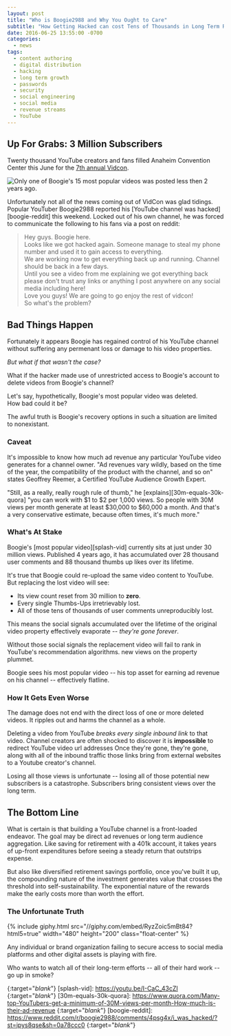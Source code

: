 ```yaml
---
layout: post
title: "Who is Boogie2988 and Why You Ought to Care"
subtitle: "How Getting Hacked can cost Tens of Thousands in Long Term Revenue"
date: 2016-06-25 13:55:00 -0700
categories:
  - news
tags:
  - content authoring
  - digital distribution
  - hacking
  - long term growth
  - passwords
  - security
  - social engineering
  - social media
  - revenue streams
  - YouTube
---
```


## Up For Grabs: 3 Million Subscribers

 Twenty thousand YouTube creators and fans filled Anaheim Convention Center this June for the [7th annual Vidcon][vidcon-wiki].  

![Only one of Boogie's 15 most popular videos was posted less then 2 years ago.][boogie-vids-image]

 Unfortunately not all of the news coming out of VidCon was glad tidings. 
Popular YouTuber Boogie2988 reported his [YouTube channel was hacked][boogie-reddit] this weekend. 
Locked out of his own channel, he was forced to communicate the following to his fans via a post on reddit:  

> Hey guys. Boogie here.  
Looks like we got hacked again. Someone manage to steal my phone number and used it to gain access to everything.  
We are working now to get everything back up and running. Channel should be back in a few days.  
Until you see a video from me explaining we got everything back please don't trust any links or anything I post anywhere on any social media including here!  
Love you guys! We are going to go enjoy the rest of vidcon!  
So what's the problem?  

## Bad Things Happen

Fortunately it appears Boogie has regained control of his YouTube channel without suffering any permenant loss or damage to his video properties.  

_But what if that wasn't the case?_  

 What if the hacker made use of unrestricted access to Boogie's account to delete videos from Boogie's channel?  

 Let's say, hypothetically, Boogie's most popular video was deleted.  
 How bad could it be?  

 The awful truth is Boogie's recovery options in such a situation are limited to nonexistant.  

### Caveat

It's impossible to know how much ad revenue any particular YouTube video generates for a channel owner. "Ad revenues vary wildly, based on the time of the year, the compatibility of the product with the channel, and so on" states Geoffrey Reemer, a Certified YouTube Audience Growth Expert.  

"Still, as a really, really rough rule of thumb," he [explains][30m-equals-30k-quora] "you can work with $1 to $2 per 1,000 views. So people with 30M views per month generate at least $30,000 to $60,000 a month. And that's a very conservative estimate, because often times, it's much more."  

### What's At Stake

 Boogie's [most popular video][splash-vid] currently sits at just under 30 million views. 
Published 4 years ago, it has accumulated over 28 thousand user comments and 88 thousand thumbs up likes over its lifetime.  

 It's true that Boogie could re-upload the same video content to YouTube. 
But replacing the lost video will see: 

  + Its view count reset from 30 million to **zero**. 
  + Every single Thumbs-Ups irretrievably lost.  
  + All of those tens of thousands of user comments unreproducibly lost.  

This means the social signals accumulated over the lifetime of the original video property effectively evaporate -- _they're gone forever_.  

Without those social signals the replacement video will fail to rank in YouTube's recommendation algorithms. 
new views on the property plummet.  

Boogie sees his most popular video -- his top asset for earning ad revenue on his channel -- effectively flatline.  

### How It Gets Even Worse

The damage does not end with the direct loss of one or more deleted videos. 
It ripples out and harms the channel as a whole.  

Deleting a video from YouTube _breaks every single inbound link_ to that video. 
Channel creators are often shocked to discover it is **impossible** to redirect YouTube video url addresses 
Once they're gone, they're gone, along with all of the inbound traffic those links bring from external websites to a Youtube creator's channel.  

Losing all those views is unfortunate -- losing all of those potential new subscribers is a catastrophe. 
Subscribers bring consistent views over the long term.  

## The Bottom Line 

What is certain is that building a YouTube channel is a front-loaded endeavor. 
The goal may be direct ad revenues or long term audience aggregation. 
Like saving for retirement with a 401k account, it takes years of up-front expenditures before seeing a steady return that outstrips expense.  

But also like diversified retirement savings portfolio, once you've built it up, the compounding nature of the investment generates value that crosses the threshold into self-sustainability. 
The exponential nature of the rewards make the early costs more than worth the effort.

### The Unfortunate Truth 

{% include giphy.html src="//giphy.com/embed/RyzZoic5mBt84?html5=true" width="480" height="200" class="float-center" %}


Any individual or brand organization failing to secure access to social media platforms and other digital assets is playing with fire.  

Who wants to watch all of their long-term efforts -- all of their hard work -- go up in smoke?  

[boogie-vids-image]: http://media.rootandflow.com/images/boogie-most-popular-videos.png

[vidcon-wiki]: https://en.wikipedia.org/wiki/VidCon#2016_.287th_annual_VidCon.29
{:target="_blank_"}
[splash-vid]: https://youtu.be/I-CaC_43cZI
{:target="_blank_"}
[30m-equals-30k-quora]: https://www.quora.com/Many-top-YouTubers-get-a-minimum-of-30M-views-per-month-How-much-is-their-ad-revenue
{:target="_blank_"}
[boogie-reddit]: https://www.reddit.com/r/boogie2988/comments/4psg4x/i_was_hacked/?st=ipys8qse&sh=0a78ccc0
{:target="_blank_"}
